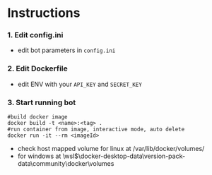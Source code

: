 # Instructions

### 1. Edit config.ini

- edit bot parameters in `config.ini`

### 2. Edit Dockerfile

- edit ENV with your `API_KEY` and `SECRET_KEY`

### 3. Start running bot
```shell
#build docker image
docker build -t <name>:<tag> .
#run container from image, interactive mode, auto delete
docker run -it --rm <imageId>
```
- check host mapped volume for linux at /var/lib/docker/volumes/
 - for windows at \\wsl$\docker-desktop-data\version-pack-data\community\docker\volumes 